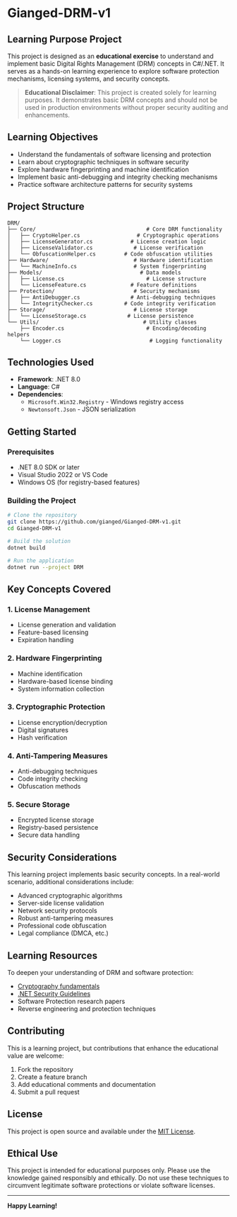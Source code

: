 # Gianged-DRM-v1

## Learning Purpose Project

This project is designed as an **educational exercise** to understand and implement basic Digital Rights Management (DRM) concepts in C#/.NET. It serves as a hands-on learning experience to explore software protection mechanisms, licensing systems, and security concepts.

> **Educational Disclaimer**: This project is created solely for learning purposes. It demonstrates basic DRM concepts and should not be used in production environments without proper security auditing and enhancements.

## Learning Objectives

- Understand the fundamentals of software licensing and protection
- Learn about cryptographic techniques in software security
- Explore hardware fingerprinting and machine identification
- Implement basic anti-debugging and integrity checking mechanisms
- Practice software architecture patterns for security systems

## Project Structure

```
DRM/
├── Core/                                   # Core DRM functionality
│   ├── CryptoHelper.cs                  # Cryptographic operations
│   ├── LicenseGenerator.cs            # License creation logic
│   ├── LicenseValidator.cs             # License verification
│   └── ObfuscationHelper.cs         # Code obfuscation utilities
├── Hardware/                           # Hardware identification
│   └── MachineInfo.cs                  # System fingerprinting
├── Models/                               # Data models
│   ├── License.cs                          # License structure
│   └── LicenseFeature.cs              # Feature definitions
├── Protection/                         # Security mechanisms
│   ├── AntiDebugger.cs                # Anti-debugging techniques
│   └── IntegrityChecker.cs          # Code integrity verification
├── Storage/                            # License storage
│   └── LicenseStorage.cs             # License persistence
└── Utils/                                 # Utility classes
    ├── Encoder.cs                          # Encoding/decoding helpers
    └── Logger.cs                            # Logging functionality
```

## Technologies Used

- **Framework**: .NET 8.0
- **Language**: C#
- **Dependencies**:
  - `Microsoft.Win32.Registry` - Windows registry access
  - `Newtonsoft.Json` - JSON serialization

## Getting Started

### Prerequisites

- .NET 8.0 SDK or later
- Visual Studio 2022 or VS Code
- Windows OS (for registry-based features)

### Building the Project

```bash
# Clone the repository
git clone https://github.com/gianged/Gianged-DRM-v1.git
cd Gianged-DRM-v1

# Build the solution
dotnet build

# Run the application
dotnet run --project DRM
```

## Key Concepts Covered

### 1. License Management
- License generation and validation
- Feature-based licensing
- Expiration handling

### 2. Hardware Fingerprinting
- Machine identification
- Hardware-based license binding
- System information collection

### 3. Cryptographic Protection
- License encryption/decryption
- Digital signatures
- Hash verification

### 4. Anti-Tampering Measures
- Anti-debugging techniques
- Code integrity checking
- Obfuscation methods

### 5. Secure Storage
- Encrypted license storage
- Registry-based persistence
- Secure data handling

## Security Considerations

This learning project implements basic security concepts. In a real-world scenario, additional considerations include:

- Advanced cryptographic algorithms
- Server-side license validation
- Network security protocols
- Robust anti-tampering measures
- Professional code obfuscation
- Legal compliance (DMCA, etc.)

## Learning Resources

To deepen your understanding of DRM and software protection:

- [Cryptography fundamentals](https://docs.microsoft.com/en-us/dotnet/standard/security/cryptography-model)
- [.NET Security Guidelines](https://docs.microsoft.com/en-us/dotnet/standard/security/)
- Software Protection research papers
- Reverse engineering and protection techniques

## Contributing

This is a learning project, but contributions that enhance the educational value are welcome:

1. Fork the repository
2. Create a feature branch
3. Add educational comments and documentation
4. Submit a pull request

## License

This project is open source and available under the [MIT License](LICENSE.txt).

## Ethical Use

This project is intended for educational purposes only. Please use the knowledge gained responsibly and ethically. Do not use these techniques to circumvent legitimate software protections or violate software licenses.

---

**Happy Learning!**